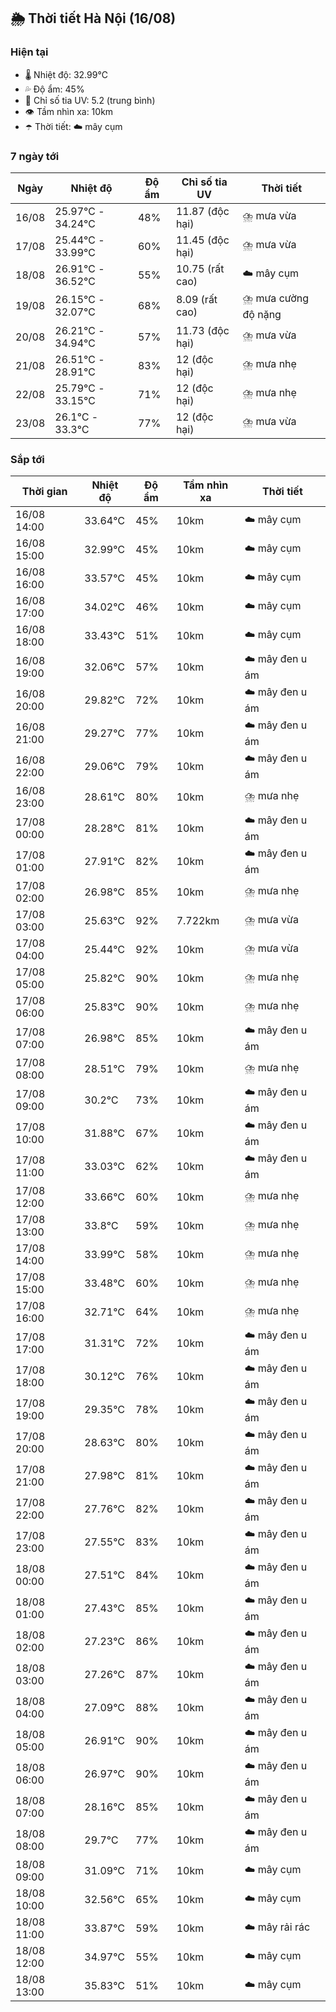 ## 🌦️ Thời tiết Hà Nội (16/08)

### Hiện tại

- 🌡️ Nhiệt độ: 32.99℃
- 💦 Độ ẩm: 45%
- 🌟 Chỉ số tia UV: 5.2 (trung bình)
- 👁️ Tầm nhìn xa: 10km
- ☂️ Thời tiết: ☁️ mây cụm

### 7 ngày tới

| Ngày | Nhiệt độ | Độ ẩm | Chỉ số tia UV | Thời tiết |
| --- | --- | --- | --- | --- |
| 16/08 | 25.97℃ - 34.24℃ | 48% | 11.87 (độc hại) | ⛈️ mưa vừa |
| 17/08 | 25.44℃ - 33.99℃ | 60% | 11.45 (độc hại) | ⛈️ mưa vừa |
| 18/08 | 26.91℃ - 36.52℃ | 55% | 10.75 (rất cao) | ☁️ mây cụm |
| 19/08 | 26.15℃ - 32.07℃ | 68% | 8.09 (rất cao) | ⛈️ mưa cường độ nặng |
| 20/08 | 26.21℃ - 34.94℃ | 57% | 11.73 (độc hại) | ⛈️ mưa vừa |
| 21/08 | 26.51℃ - 28.91℃ | 83% | 12 (độc hại) | ⛈️ mưa nhẹ |
| 22/08 | 25.79℃ - 33.15℃ | 71% | 12 (độc hại) | ⛈️ mưa nhẹ |
| 23/08 | 26.1℃ - 33.3℃ | 77% | 12 (độc hại) | ⛈️ mưa vừa |

### Sắp tới

| Thời gian | Nhiệt độ | Độ ẩm | Tầm nhìn xa | Thời tiết |
| --- | --- | --- | --- | --- |
| 16/08 14:00 | 33.64℃ | 45% | 10km | ☁️ mây cụm |
| 16/08 15:00 | 32.99℃ | 45% | 10km | ☁️ mây cụm |
| 16/08 16:00 | 33.57℃ | 45% | 10km | ☁️ mây cụm |
| 16/08 17:00 | 34.02℃ | 46% | 10km | ☁️ mây cụm |
| 16/08 18:00 | 33.43℃ | 51% | 10km | ☁️ mây cụm |
| 16/08 19:00 | 32.06℃ | 57% | 10km | ☁️ mây đen u ám |
| 16/08 20:00 | 29.82℃ | 72% | 10km | ☁️ mây đen u ám |
| 16/08 21:00 | 29.27℃ | 77% | 10km | ☁️ mây đen u ám |
| 16/08 22:00 | 29.06℃ | 79% | 10km | ☁️ mây đen u ám |
| 16/08 23:00 | 28.61℃ | 80% | 10km | ⛈️ mưa nhẹ |
| 17/08 00:00 | 28.28℃ | 81% | 10km | ☁️ mây đen u ám |
| 17/08 01:00 | 27.91℃ | 82% | 10km | ☁️ mây đen u ám |
| 17/08 02:00 | 26.98℃ | 85% | 10km | ⛈️ mưa nhẹ |
| 17/08 03:00 | 25.63℃ | 92% | 7.722km | ⛈️ mưa vừa |
| 17/08 04:00 | 25.44℃ | 92% | 10km | ⛈️ mưa vừa |
| 17/08 05:00 | 25.82℃ | 90% | 10km | ⛈️ mưa nhẹ |
| 17/08 06:00 | 25.83℃ | 90% | 10km | ⛈️ mưa nhẹ |
| 17/08 07:00 | 26.98℃ | 85% | 10km | ☁️ mây đen u ám |
| 17/08 08:00 | 28.51℃ | 79% | 10km | ⛈️ mưa nhẹ |
| 17/08 09:00 | 30.2℃ | 73% | 10km | ☁️ mây đen u ám |
| 17/08 10:00 | 31.88℃ | 67% | 10km | ☁️ mây đen u ám |
| 17/08 11:00 | 33.03℃ | 62% | 10km | ☁️ mây đen u ám |
| 17/08 12:00 | 33.66℃ | 60% | 10km | ⛈️ mưa nhẹ |
| 17/08 13:00 | 33.8℃ | 59% | 10km | ⛈️ mưa nhẹ |
| 17/08 14:00 | 33.99℃ | 58% | 10km | ⛈️ mưa nhẹ |
| 17/08 15:00 | 33.48℃ | 60% | 10km | ⛈️ mưa nhẹ |
| 17/08 16:00 | 32.71℃ | 64% | 10km | ⛈️ mưa nhẹ |
| 17/08 17:00 | 31.31℃ | 72% | 10km | ☁️ mây đen u ám |
| 17/08 18:00 | 30.12℃ | 76% | 10km | ☁️ mây đen u ám |
| 17/08 19:00 | 29.35℃ | 78% | 10km | ☁️ mây đen u ám |
| 17/08 20:00 | 28.63℃ | 80% | 10km | ☁️ mây đen u ám |
| 17/08 21:00 | 27.98℃ | 81% | 10km | ☁️ mây đen u ám |
| 17/08 22:00 | 27.76℃ | 82% | 10km | ☁️ mây đen u ám |
| 17/08 23:00 | 27.55℃ | 83% | 10km | ☁️ mây đen u ám |
| 18/08 00:00 | 27.51℃ | 84% | 10km | ☁️ mây đen u ám |
| 18/08 01:00 | 27.43℃ | 85% | 10km | ☁️ mây đen u ám |
| 18/08 02:00 | 27.23℃ | 86% | 10km | ☁️ mây đen u ám |
| 18/08 03:00 | 27.26℃ | 87% | 10km | ☁️ mây đen u ám |
| 18/08 04:00 | 27.09℃ | 88% | 10km | ☁️ mây đen u ám |
| 18/08 05:00 | 26.91℃ | 90% | 10km | ☁️ mây đen u ám |
| 18/08 06:00 | 26.97℃ | 90% | 10km | ☁️ mây đen u ám |
| 18/08 07:00 | 28.16℃ | 85% | 10km | ☁️ mây đen u ám |
| 18/08 08:00 | 29.7℃ | 77% | 10km | ☁️ mây đen u ám |
| 18/08 09:00 | 31.09℃ | 71% | 10km | ☁️ mây cụm |
| 18/08 10:00 | 32.56℃ | 65% | 10km | ☁️ mây cụm |
| 18/08 11:00 | 33.87℃ | 59% | 10km | ☁️ mây rải rác |
| 18/08 12:00 | 34.97℃ | 55% | 10km | ☁️ mây cụm |
| 18/08 13:00 | 35.83℃ | 51% | 10km | ☁️ mây cụm |
